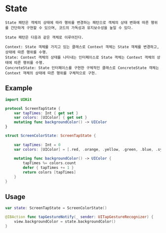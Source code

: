 # State
    State 패턴은 객체의 상태에 따라 행위를 변경하는 패턴으로 객체의 상태 변화에 따른 행위를 간단하게 구현할 수 있으며, 코드의 가독성과 유지보수성을 높일 수 있다.
    
    State 패턴은 다음과 같은 객체로 이루어진다.

    Context: State 객체를 가지고 있는 클래스로 Context 객체는 State 객체를 변경하고, 상태에 따른 행위를 수행.
    State: Context 객체의 상태를 나타내는 인터페이스로 State 객체는 Context 객체의 상태에 따른 행위를 수행.
    ConcreteState: State 인터페이스를 구현한 구체적인 클래스로 ConcreteState 객체는 Context 객체의 상태에 따른 행위를 구체적으로 구현.

## Example
```swift
import UIKit

protocol ScreenTapState {
    var tapTimes: Int { get set }
    var colors: [UIColor] { get set }
    mutating func backgroundColor() -> UIColor
}

struct ScreenColorState: ScreenTapState {
    
    var tapTimes: Int = 0
    var colors: [UIColor] = [.red, .orange, .yellow, .green, .blue, .systemBlue, .purple]
    
    mutating func backgroundColor() -> UIColor {
        tapTimes %= colors.count
        defer { tapTimes += 1 }
        return colors [tapTimes]
    }
}
```

## Usage
```swift
var state: ScreenTapState = ScreenColorState()

@IBAction func tapGestureNotify(_ sender: UITapGestureRecognizer) {
    view.backgroundColor = state.backgroundColor()
}
```
